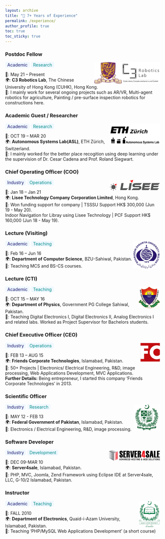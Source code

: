 ```yaml
---
layout: archive
title: "💼 7+ Years of Experience"
permalink: /experience/
author_profile: true
toc: true
toc_sticky: true
---
```


### Postdoc Fellow 
<span style="border-radius: 5px; padding: 1px 7px; background-color:aliceblue; color: midnightblue;" rel="tag">Academic</span> <span style="border-radius: 5px; padding: 1px 7px; background-color:aliceblue; color: darkcyan;" rel="tag">Research</span>
<img src="/assets/images/cuhk/c3.png" style="height: 70px;float: right;" alt="CUHK Logo"  ><img src="/assets/images/cuhk/logo.png" style="height: 70px;float: right;" alt="CUHK Logo"  >


📅: May 21 – Present <br> 
🌍: **C3 Robotics Lab**, The Chinese University of Hong Kong (CUHK), Hong Kong. <br>
💼: I mainly work for several ongoing projects such as AR/VR, Multi-agent robotics for agriculture, Painting / pre-surface inspection robotics for constructions here.
### Academic Guest / Researcher 
<span style="border-radius: 5px; padding: 1px 7px; background-color:aliceblue; color: midnightblue;" rel="tag">Academic</span> <span style="border-radius: 5px; padding: 1px 7px; background-color:aliceblue; color: darkcyan;" rel="tag">Research</span>
<img src="/assets/images/eth_asl.jpg" style="height: 70px;float: right;" alt="ASL ETH Logo"  >

📅: OCT 19 – MAR 20 <br>
🌍: **Autonomous Systems Lab(ASL)**, ETH Zürich, Switzerland. <br>
💼: I mainly worked for the better place recogition using deep learning under the supervision of Dr. Cesar Cadena and Prof. Roland Siegwart. 

### Chief Operating Officer (COO) 
<span style="border-radius: 5px; padding: 1px 7px; background-color:aliceblue; color: midnightblue;" rel="tag">Industry</span> <span style="border-radius: 5px; padding: 1px 7px; background-color:aliceblue; color: darkcyan;" rel="tag">Operations</span>
<img src="/assets/images/lisee.png" style="height: 35px;float: right;" alt="lisee Logo"  >

📅: Jan 18 – Jan 21  <br>
🌍: **Lisee Technology Company Corporation Limited**, Hong Kong. <br>
💼: Won funding support for company | TSSSU Support HK$ 300,000 (Jun 19 - May 20).<br> Indoor Navigation for Libray using Lisee Technology | PCF Support HK$ 160,000 (Jun 18 - May 19).

### Lecture (Visiting) 
<span style="border-radius: 5px; padding: 1px 7px; background-color:aliceblue; color: midnightblue;" rel="tag">Academic</span> <span style="border-radius: 5px; padding: 1px 7px; background-color:aliceblue; color: darkcyan;" rel="tag">Teaching</span>
<img src="/assets/images/bzu.png" style="height: 90px;float: right;" alt="BZU Logo"  >

📅: Feb 16 – Jun 16 <br>
🌍: **Department of Computer Science**, BZU-Sahiwal, Pakistan. <br>
💼: Teaching MCS and BS-CS courses.
### Lecture (CTI) 
<span style="border-radius: 5px; padding: 1px 7px; background-color:aliceblue; color: midnightblue;" rel="tag">Academic</span> <span style="border-radius: 5px; padding: 1px 7px; background-color:aliceblue; color: darkcyan;" rel="tag">Teaching</span>
<img src="/assets/images/gpgs.png" style="height: 70px;float: right;" alt="PG sahiwal Logo"  >

📅: OCT 15 – MAY 16 <br>
🌍: **Department of Physics**, Government PG College Sahiwal, Pakistan. <br>
💼: Teaching Digital Electronics I, Digital Electronics II, Analog Electronics I and related labs.
Worked as Project Supervisor for Bachelors students.
### Chief Executive Officer (CEO) 
<span style="border-radius: 5px; padding: 1px 7px; background-color:aliceblue; color: midnightblue;" rel="tag">Industry</span> <span style="border-radius: 5px; padding: 1px 7px; background-color:aliceblue; color: darkcyan;" rel="tag">Operations</span>
<img src="/assets/images/friends.png" style="height: 60px;float: right;" alt="friends Logo"  >

📅: FEB 13 – AUG 15 <br>
🌍: **Friends Corporate Technologies**, Islamabad, Pakistan. <br>
💼: 50+ Projects | Electronics/ Electrical Engineering, R&D, image processing, Web Applications Development, MVC Applications.
<br>**Further Details:** Being entrepreneur, I started this company ‘Friends Corporate Technologies’ in 2013.

### Scientific Officer 
<span style="border-radius: 5px; padding: 1px 7px; background-color:aliceblue; color: midnightblue;" rel="tag">Industry</span> <span style="border-radius: 5px; padding: 1px 7px; background-color:aliceblue; color: darkcyan;" rel="tag">Research</span>
<img src="/assets/images/government_of_pakistan.png" style="height: 85px;float: right;" alt="government_of_pakistan Logo"  >

📅: MAY 12 - FEB 13 <br>
🌍: **Federal Government of Pakistan**, Islamabad, Pakistan. <br>
💼: Electronics / Electrical Engineering, R&D, image processing.

### Software Developer 
<span style="border-radius: 5px; padding: 1px 7px; background-color:aliceblue; color: midnightblue;" rel="tag">Industry</span> <span style="border-radius: 5px; padding: 1px 7px; background-color:aliceblue; color: darkcyan;" rel="tag">Development</span>
<img src="/assets/images/server4sale.png" style="height: 35px;float: right;" alt="server4sale Logo"  >

📅: DEC 09-MAR 10 <br>
🌍: **Server4sale**, Islamabad, Pakistan. <br>
💼: PHP, MVC, Joomla, Zend Framework using Eclipse IDE at Server4sale, LLC, G-10/2 Islamabad, Pakistan.

### Instructor
<span style="border-radius: 5px; padding: 1px 7px; background-color:aliceblue; color: midnightblue;" rel="tag">Academic</span> <span style="border-radius: 5px; padding: 1px 7px; background-color:aliceblue; color: darkcyan;" rel="tag">Teaching</span>
<img src="/assets/images/qau.png" style="height: 85px;float: right;" alt="qau Logo"  >

📅: FALL 2010 <br>
🌍: **Department of Electronics**, Quaid-i-Azam University, Islamabad, Pakistan. <br>
💼: Teaching ‘PHP/MySQL Web Applications Development’ (a short course)
